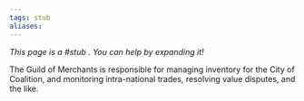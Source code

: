 ```yaml
---
tags: stub
aliases:
---
```


*This page is a #stub . You can help by expanding it!*

The Guild of Merchants is responsible for managing inventory for the City of Coalition, and monitoring intra-national trades, resolving value disputes, and the like.
